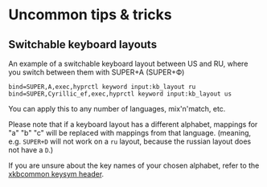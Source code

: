 # Uncommon tips & tricks

## Switchable keyboard layouts

An example of a switchable keyboard layout between US and RU, where you switch between them with SUPER+A (SUPER+Ф)

```
bind=SUPER,A,exec,hyprctl keyword input:kb_layout ru
bind=SUPER,Cyrillic_ef,exec,hyprctl keyword input:kb_layout us
```

You can apply this to any number of languages, mix'n'match, etc.

Please note that if a keyboard layout has a different alphabet, mappings for "a" "b" "c" will be replaced with mappings from that language. (meaning, e.g. `SUPER+D` will not work on a `ru` layout, because the russian layout does not have a `D`.)

If you are unsure about the key names of your chosen alphabet, refer to the [xkbcommon keysym header](https://github.com/xkbcommon/libxkbcommon/blob/master/include/xkbcommon/xkbcommon-keysyms.h).
